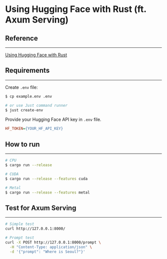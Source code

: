 # Using Hugging Face with Rust (ft. Axum Serving)

## Reference

---

[Using Hugging Face with Rust](https://www.shuttle.dev/blog/2024/05/01/using-huggingface-rust)

## Requirements

---

Create `.env` file:

```bash
$ cp example.env .env

# or use Just command runner
$ just create-env
```

Provide your Hugging Face API key in `.env` file.

```ini
HF_TOKEN={YOUR_HF_API_KEY}
```

## How to run

---

```bash
# CPU
$ cargo run --release

# CUDA
$ cargo run --release --features cuda

# Metal
$ cargo run --release --features metal
```

## Test for Axum Serving

---

```bash
# Simple test
curl http://127.0.0.1:8000/

# Prompt test
curl -X POST http://127.0.0.1:8000/prompt \
  -H "Content-Type: application/json" \
  -d '{"prompt": "Where is Seoul?"}'
```
